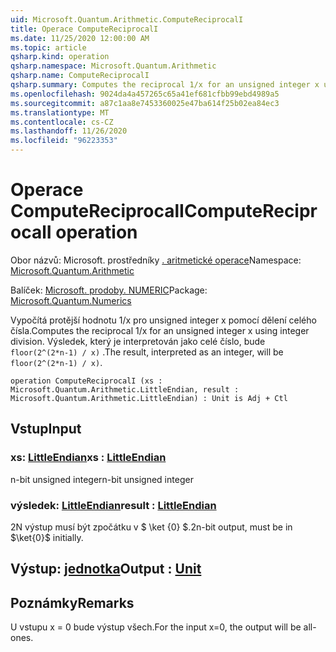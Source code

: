 ```yaml
---
uid: Microsoft.Quantum.Arithmetic.ComputeReciprocalI
title: Operace ComputeReciprocalI
ms.date: 11/25/2020 12:00:00 AM
ms.topic: article
qsharp.kind: operation
qsharp.namespace: Microsoft.Quantum.Arithmetic
qsharp.name: ComputeReciprocalI
qsharp.summary: Computes the reciprocal 1/x for an unsigned integer x using integer division. The result, interpreted as an integer, will be `floor(2^(2*n-1) / x)`.
ms.openlocfilehash: 9024da4a457265c65a41ef681cfbb99ebd4989a5
ms.sourcegitcommit: a87c1aa8e7453360025e47ba614f25b02ea84ec3
ms.translationtype: MT
ms.contentlocale: cs-CZ
ms.lasthandoff: 11/26/2020
ms.locfileid: "96223353"
---
```

# <a name="computereciprocali-operation"></a><span data-ttu-id="4fe82-102">Operace ComputeReciprocalI</span><span class="sxs-lookup"><span data-stu-id="4fe82-102">ComputeReciprocalI operation</span></span>

<span data-ttu-id="4fe82-103">Obor názvů: Microsoft. prostředníky [. aritmetické operace](xref:Microsoft.Quantum.Arithmetic)</span><span class="sxs-lookup"><span data-stu-id="4fe82-103">Namespace: [Microsoft.Quantum.Arithmetic](xref:Microsoft.Quantum.Arithmetic)</span></span>

<span data-ttu-id="4fe82-104">Balíček: [Microsoft. prodoby. NUMERIC](https://nuget.org/packages/Microsoft.Quantum.Numerics)</span><span class="sxs-lookup"><span data-stu-id="4fe82-104">Package: [Microsoft.Quantum.Numerics](https://nuget.org/packages/Microsoft.Quantum.Numerics)</span></span>


<span data-ttu-id="4fe82-105">Vypočítá protější hodnotu 1/x pro unsigned integer x pomocí dělení celého čísla.</span><span class="sxs-lookup"><span data-stu-id="4fe82-105">Computes the reciprocal 1/x for an unsigned integer x using integer division.</span></span> <span data-ttu-id="4fe82-106">Výsledek, který je interpretován jako celé číslo, bude `floor(2^(2*n-1) / x)` .</span><span class="sxs-lookup"><span data-stu-id="4fe82-106">The result, interpreted as an integer, will be `floor(2^(2*n-1) / x)`.</span></span>

```qsharp
operation ComputeReciprocalI (xs : Microsoft.Quantum.Arithmetic.LittleEndian, result : Microsoft.Quantum.Arithmetic.LittleEndian) : Unit is Adj + Ctl
```


## <a name="input"></a><span data-ttu-id="4fe82-107">Vstup</span><span class="sxs-lookup"><span data-stu-id="4fe82-107">Input</span></span>

### <a name="xs--littleendian"></a><span data-ttu-id="4fe82-108">xs: [LittleEndian](xref:Microsoft.Quantum.Arithmetic.LittleEndian)</span><span class="sxs-lookup"><span data-stu-id="4fe82-108">xs : [LittleEndian](xref:Microsoft.Quantum.Arithmetic.LittleEndian)</span></span>

<span data-ttu-id="4fe82-109">n-bit unsigned integer</span><span class="sxs-lookup"><span data-stu-id="4fe82-109">n-bit unsigned integer</span></span>


### <a name="result--littleendian"></a><span data-ttu-id="4fe82-110">výsledek: [LittleEndian](xref:Microsoft.Quantum.Arithmetic.LittleEndian)</span><span class="sxs-lookup"><span data-stu-id="4fe82-110">result : [LittleEndian](xref:Microsoft.Quantum.Arithmetic.LittleEndian)</span></span>

<span data-ttu-id="4fe82-111">2N výstup musí být zpočátku v $ \ket {0} $.</span><span class="sxs-lookup"><span data-stu-id="4fe82-111">2n-bit output, must be in $\ket{0}$ initially.</span></span>



## <a name="output--unit"></a><span data-ttu-id="4fe82-112">Výstup: [jednotka](xref:microsoft.quantum.lang-ref.unit)</span><span class="sxs-lookup"><span data-stu-id="4fe82-112">Output : [Unit](xref:microsoft.quantum.lang-ref.unit)</span></span>



## <a name="remarks"></a><span data-ttu-id="4fe82-113">Poznámky</span><span class="sxs-lookup"><span data-stu-id="4fe82-113">Remarks</span></span>

<span data-ttu-id="4fe82-114">U vstupu x = 0 bude výstup všech.</span><span class="sxs-lookup"><span data-stu-id="4fe82-114">For the input x=0, the output will be all-ones.</span></span>